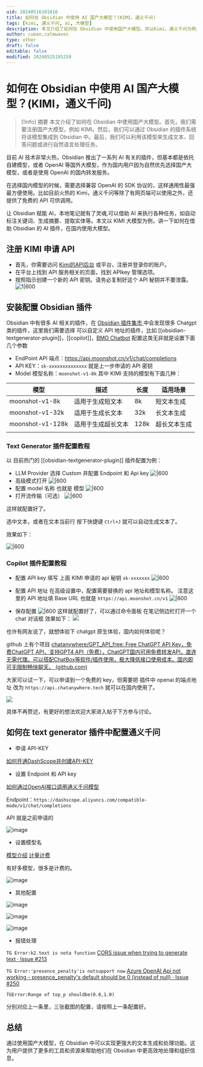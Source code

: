 ```yaml
---
uid: 20240516101016
title: 如何在 Obsidian 中使用 AI 国产大模型？(KIMI，通义千问)
tags: [kimi, 通义千问, ai, 大模型]
description: 本文介绍了如何在 Obsidian 中使用国产大模型。并以Kimi，通义千问为例通过 Obsidian 的插件系统将该模型集成到笔记中
author: cuman,calmwaves
type: other
draft: false
editable: false
modified: 20240525195259
---
```


# 如何在 Obsidian 中使用 AI 国产大模型？(KIMI，通义千问)

> [!info] 摘要
> 本文介绍了如何在 Obsidian 中使用国产大模型。首先，我们需要注册国产大模型，例如 KIMI。然后，我们可以通过 Obsidian 的插件系统将该模型集成到 Obsidian 中。最后，我们可以利用该模型来生成文本、回答问题或进行自然语言处理任务。

目前 AI 技术非常火热，Obsidian 推出了一系列 AI 有关的插件，但基本都是依托自建模型，或者 OpenAI 等国外大模型，作为国内用户因为自然优先选择国产大模型，或者是使用 OpenAI 的国内转发服务。

在选择国内模型的时候，需要选择兼容 OpenAI 的 SDK 协议的，这样通用性最强最方便使用。比如目前火热的 Kimi，通义千问等除了有网页端可以使用之外，还提供了免费的 API 可供调用。

让 Obsidian 赋能 AI，本地笔记就有了灵魂,可以借助 AI 来执行各种任务，如自动标注关键词、生成摘要、提取实体等。本文以 KIMI 大模型为例，讲一下如何在借助 Obsidian 的 AI 插件，在国内使用大模型。

## 注册 KIMI 申请 API

   - 首先，你需要访问 [Kimi的API后台](https://platform.moonshot.cn/console/api-keys) 或平台，注册并登录你的账户。
   - 在平台上找到 API 服务相关的页面，找到 APIkey 管理选项。
   - 按照指示创建一个新的 API 密钥。请务必复制好这个 API 秘钥并不要泄露。
![1|600](https://cdn.pkmer.cn/images/202405161701264.png!pkmer)

## 安装配置 Obsidian 插件

Obsidian 中有很多 AI 相关的插件，在 [Obsidian 插件集市 ](https://pkmer.cn/products/plugin/pluginMarket/?openai) 中会发现很多 Chatgpt 类的插件，这里我们需要选择 可以自定义 API 地址的插件，比如 [[obsidian-textgenerator-plugin]]，[[copilot]]，[BMO Chatbot](https://pkmer.cn/products/plugin/pluginMarket/?BMO%20Chatbot) 配置这类无非就是设置下面几个参数

- EndPoint API 端点：<https://api.moonshot.cn/v1/chat/completions>
- API KEY：`sk-xxxxxxxxxxxxxx` 就是上一步申请的 API 密钥
- Model 模型名称：`moonshot-v1-8k`
	其中 KIMI 支持的模型有下面几种：

| 模型               | 描述        | 长度   | 适用场景   |
| ---------------- | --------- | ---- | ------ |
| moonshot-v1-8k   | 适用于生成短文本  | 8k   | 短文本生成  |
| moonshot-v1-32k  | 适用于生成长文本  | 32k  | 长文本生成  |
| moonshot-v1-128k | 适用于生成超长文本 | 128k | 超长文本生成 |
|                  |           |      |        |

### Text Generator 插件配置教程

以 目前热门的 [[obsidian-textgenerator-plugin]] 插件配置为例：

- LLM Provider 选择 Custom 并配置 Endpoint 和 Api key
![|600](https://cdn.pkmer.cn/images/202405161746056.png!pkmer)
- 高级模式打开
![|600](https://cdn.pkmer.cn/images/202405161746273.png!pkmer)
- 配置 model 名称 也就是 模型
![|600](https://cdn.pkmer.cn/images/202405161747543.png!pkmer)
- 打开流传输（可选）
![|600](https://cdn.pkmer.cn/images/202405161749165.png!pkmer)

这样就配置好了。

选中文本，或者在文本当前行 按下快捷键 `Ctrl+J` 就可以自动生成文本了。

效果如下：

![|600](https://cdn.pkmer.cn/images/202405161750318.gif!pkmer)

### Copilot 插件配置教程

- 配置 API key 填写 上面 KIMI 申请的 api 秘钥 `sk-xxxxxxx`
	![|600](https://cdn.pkmer.cn/images/202405161754620.png!pkmer)
- 配置 API 地址
	在高级设置中，配置需要替换的 api 地址和模型名称。
	注意这里的 API 地址填 Base URL 也就是 `https://api.moonshot.cn/v1`
![|600](https://cdn.pkmer.cn/images/202405162226232.png!pkmer)


- 保存配置
	![|600](https://cdn.pkmer.cn/images/202405162223755.png!pkmer)
这样就配置好了，可以通过命令面板 在笔记侧边栏打开一个 chat 对话框
效果如下：
![](https://cdn.pkmer.cn/images/202405162230713.gif!pkmer)

 也许有网友说了，就想体验下 chatgpt 原生体验，国内如何体验呢？

 github 上有个项目 [chatanywhere/GPT_API_free: Free ChatGPT API Key，免费ChatGPT API，支持GPT4 API（免费），ChatGPT国内可用免费转发API，直连无需代理。可以搭配ChatBox等软件/插件使用，极大降低接口使用成本。国内即可无限制畅快聊天。 (github.com)](https://github.com/chatanywhere/GPT_API_free)

大家可以试一下，可以申请到一个免费的 key，但需要把 插件中 openai 的端点地址 改为 `https://api.chatanywhere.tech` 就可以在国内使用了。

![](https://cdn.pkmer.cn/images/202405162238120.png!pkmer)

 具体不再赘述，有更好的想法欢迎大家进入帖子下方参与讨论。

## 如何在 text generator 插件中配置通义千问

- 申请 API-KEY

[如何开通DashScope并创建API-KEY](https://help.aliyun.com/zh/dashscope/developer-reference/activate-dashscope-and-create-an-api-key)

- 设置 Endpoint 和 API key

[如何通过OpenAI接口调用通义千问模型](https://help.aliyun.com/zh/dashscope/developer-reference/compatibility-of-openai-with-dashscope/)

Endpoint：`https://dashscope.aliyuncs.com/compatible-mode/v1/chat/completions`

API 就是之前申请的

![image](https://cdn.pkmer.cn/images/202405240922929.png!pkmer)

- 设置模型名

[模型介绍](https://help.aliyun.com/document_detail/2786271.html) [计量计费](https://help.aliyun.com/document_detail/2712574.html)

有好多模型，很多是计费的。

![image](https://cdn.pkmer.cn/images/202405240922930.png!pkmer)

- 其他配置

![image](https://cdn.pkmer.cn/images/202405240922931.png!pkmer)

![image](https://cdn.pkmer.cn/images/202405240922932.png!pkmer)

![image](https://cdn.pkmer.cn/images/202405240922933.png!pkmer)

- 报错处理

`TG Error:k2.text is nota function` [CORS issue when trying to generate text · Issue #213](https://github.com/nhaouari/obsidian-textgenerator-plugin/issues/213)

`TG Error:'presence_penalty'is notsupport now` [Azure OpenAI Api not working - presence_penalty's default should be 0 (instead of null) · Issue #250](https://github.com/nhaouari/obsidian-textgenerator-plugin/issues/250)

`TGError:Range of top_p shouldbe(0.0,1.0)`

分别对应上一条里，三张截图的配置，请按照上一条配置好。

## 总结

通过使用国产大模型，在 Obsidian 中可以实现更强大的文本生成和处理功能。这为用户提供了更多的工具和资源来帮助他们在 Obsidian 中更高效地处理和组织信息。
